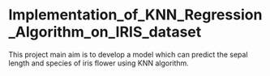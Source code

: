 # Implementation_of_KNN_Regression_Algorithm_on_IRIS_dataset
This project main aim is to develop a model which can predict the sepal length and species of iris flower using KNN algorithm.
